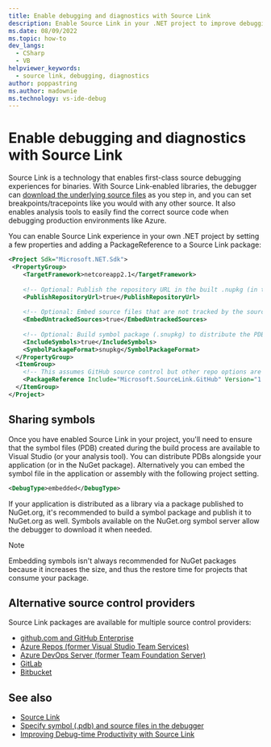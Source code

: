 ```yaml
---
title: Enable debugging and diagnostics with Source Link
description: Enable Source Link in your .NET project to improve debugging and diagnostics, where the debugger downloads underlying source files as you step into sections of code.
ms.date: 08/09/2022
ms.topic: how-to
dev_langs: 
  - CSharp
  - VB
helpviewer_keywords: 
  - source link, debugging, diagnostics
author: poppastring
ms.author: madownie
ms.technology: vs-ide-debug
---
```


# Enable debugging and diagnostics with Source Link

Source Link is a technology that enables first-class source debugging experiences for binaries. With Source Link-enabled libraries, the debugger can [download the underlying source files](https://devblogs.microsoft.com/dotnet/improving-debug-time-productivity-with-source-link/) as you step in, and you can set breakpoints/tracepoints like you would with any other source. It also enables analysis tools to easily find the correct source code when debugging production environments like Azure.

You can enable Source Link experience in your own .NET project by setting a few properties and adding a PackageReference to a Source Link package:

```xml
<Project Sdk="Microsoft.NET.Sdk">
 <PropertyGroup>
    <TargetFramework>netcoreapp2.1</TargetFramework>
 
    <!-- Optional: Publish the repository URL in the built .nupkg (in the NuSpec <Repository> element) -->
    <PublishRepositoryUrl>true</PublishRepositoryUrl>
 
    <!-- Optional: Embed source files that are not tracked by the source control manager in the PDB -->
    <EmbedUntrackedSources>true</EmbedUntrackedSources>
  
    <!-- Optional: Build symbol package (.snupkg) to distribute the PDB containing Source Link -->
    <IncludeSymbols>true</IncludeSymbols>
    <SymbolPackageFormat>snupkg</SymbolPackageFormat>
  </PropertyGroup>
  <ItemGroup>
    <!-- This assumes GitHub source control but other repo options are available --> 
    <PackageReference Include="Microsoft.SourceLink.GitHub" Version="1.1.1" PrivateAssets="All"/>
  </ItemGroup>
</Project>
```

## Sharing symbols

Once you have enabled Source Link in your project, you'll need to ensure that the symbol files (PDB) created during the build process are available to Visual Studio (or your analysis tool). You can distribute PDBs alongside your application (or in the NuGet package). Alternatively you can embed the symbol file in the application or assembly with the following project setting.

```xml
<DebugType>embedded</DebugType>
```

If your application is distributed as a library via a package published to NuGet.org, it's recommended to build a symbol package and publish it to NuGet.org as well. Symbols available on the NuGet.org symbol server allow the debugger to download it when needed.

> [!NOTE]
> Embedding symbols isn't always recommended for NuGet packages because it increases the size, and thus the restore time for projects that consume your package.

## Alternative source control providers

Source Link packages are available for multiple source control providers:

- [github.com and GitHub Enterprise](https://github.com/dotnet/sourcelink#githubcom-and-github-enterprise)
- [Azure Repos (former Visual Studio Team Services)](https://github.com/dotnet/sourcelink#azure-repos-former-visual-studio-team-services)
- [Azure DevOps Server (former Team Foundation Server)](https://github.com/dotnet/sourcelink#azure-devops-server-former-team-foundation-server)
- [GitLab](https://github.com/dotnet/sourcelink#gitlab)
- [Bitbucket](https://github.com/dotnet/sourcelink#bitbucket)

## See also
- [Source Link](/dotnet/standard/library-guidance/sourcelink)
- [Specify symbol (.pdb) and source files in the debugger](../debugger/specify-symbol-dot-pdb-and-source-files-in-the-visual-studio-debugger.md)
- [Improving Debug-time Productivity with Source Link](https://devblogs.microsoft.com/dotnet/improving-debug-time-productivity-with-source-link/)
